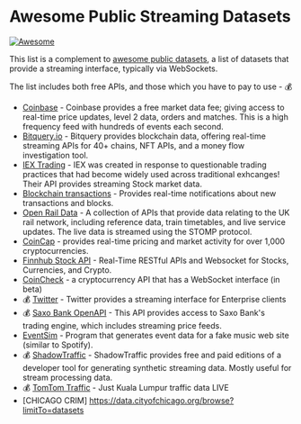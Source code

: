 # Awesome Public Streaming Datasets

[![Awesome](https://cdn.rawgit.com/sindresorhus/awesome/d7305f38d29fed78fa85652e3a63e154dd8e8829/media/badge.svg)](https://github.com/sindresorhus/awesome)

This list is a complement to [awesome public datasets](https://github.com/awesomedata/awesome-public-datasets), a list of datasets that provide a streaming interface, typically via WebSockets.

The list includes both free APIs, and those which you have to pay to use - 💰

 - [Coinbase](https://docs.pro.coinbase.com/#websocket-feed) - Coinbase provides a free market data fee; giving access to real-time price updates, level 2 data, orders and matches. This is a high frequency feed with hundreds of events each second.
 - [Bitquery.io](https://docs.bitquery.io/v1/) - Bitquery provides blockchain data, offering real-time streaming APIs for 40+ chains, NFT APIs, and a money flow investigation tool.
 - [IEX Trading](https://iextrading.com/developer/docs/) - IEX was created in response to questionable trading practices that had become widely used across traditional exhcanges! Their API provides streaming Stock market data.
 - [Blockchain transactions](https://www.blockchain.com/api/api_websocket) - Provides real-time notifications about new transactions and blocks.
 - [Open Rail Data](https://wiki.openraildata.com/index.php/Rail_Data_FAQ) - A collection of APIs that provide data relating to the UK rail network, including reference data, train timetables, and live service updates. The live data is streamed using the STOMP protocol.
 - [CoinCap](https://docs.coincap.io/) - provides real-time pricing and market activity for over 1,000 cryptocurrencies.
 - [Finnhub Stock API](https://finnhub.io/) - Real-Time RESTful APIs and Websocket for Stocks, Currencies, and Crypto.
 - [CoinCheck](https://coincheck.com/documents/exchange/api#websocket) - a cryptocurrency API that has a WebSocket interface (in beta)
 - 💰 [Twitter](https://developer.twitter.com/en/docs/tutorials/consuming-streaming-data.html) - Twitter provides a streaming interface for Enterprise clients 
 - 💰 [Saxo Bank OpenAPI](https://www.developer.saxo/) - This API provides access to Saxo Bank's trading engine, which includes streaming price feeds.
 - [EventSim](https://github.com/viirya/eventsim) - Program that generates event data for a fake music web site (similar to Spotify).
 - 💰 [ShadowTraffic](https://shadowtraffic.io/) - ShadowTraffic provides free and paid editions of a developer tool for generating synthetic streaming data. Mostly useful for stream processing data.
 - 💰 [TomTom Traffic](https://api.midway.tomtom.com/ranking/liveHourly/MYS_kuala-lumpur) - Just Kuala Lumpur traffic data LIVE
 - [CHICAGO CRIM] https://data.cityofchicago.org/browse?limitTo=datasets
 
